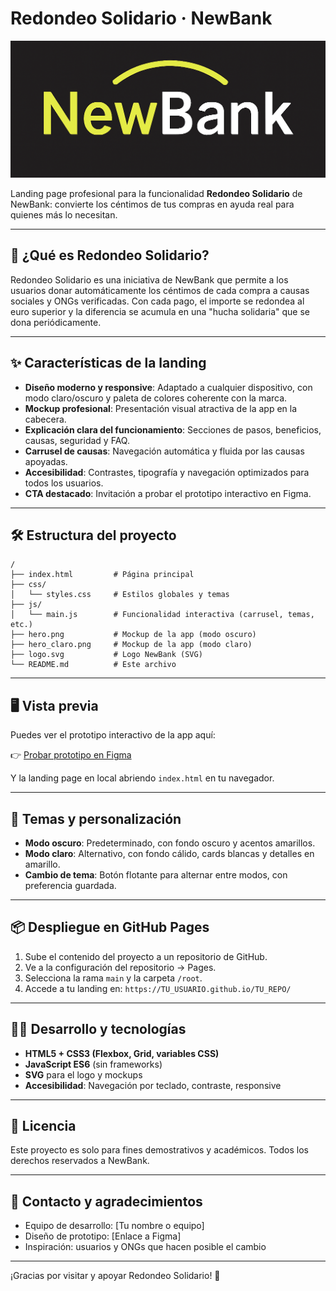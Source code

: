 # Redondeo Solidario · NewBank

![Logo NewBank](./logo.png)

Landing page profesional para la funcionalidad **Redondeo Solidario** de NewBank: convierte los céntimos de tus compras en ayuda real para quienes más lo necesitan.

---

## 🚀 ¿Qué es Redondeo Solidario?

Redondeo Solidario es una iniciativa de NewBank que permite a los usuarios donar automáticamente los céntimos de cada compra a causas sociales y ONGs verificadas. Con cada pago, el importe se redondea al euro superior y la diferencia se acumula en una "hucha solidaria" que se dona periódicamente.

---

## ✨ Características de la landing

- **Diseño moderno y responsive**: Adaptado a cualquier dispositivo, con modo claro/oscuro y paleta de colores coherente con la marca.
- **Mockup profesional**: Presentación visual atractiva de la app en la cabecera.
- **Explicación clara del funcionamiento**: Secciones de pasos, beneficios, causas, seguridad y FAQ.
- **Carrusel de causas**: Navegación automática y fluida por las causas apoyadas.
- **Accesibilidad**: Contrastes, tipografía y navegación optimizados para todos los usuarios.
- **CTA destacado**: Invitación a probar el prototipo interactivo en Figma.

---

## 🛠️ Estructura del proyecto

```
/
├── index.html         # Página principal
├── css/
│   └── styles.css     # Estilos globales y temas
├── js/
│   └── main.js        # Funcionalidad interactiva (carrusel, temas, etc.)
├── hero.png           # Mockup de la app (modo oscuro)
├── hero_claro.png     # Mockup de la app (modo claro)
├── logo.svg           # Logo NewBank (SVG)
└── README.md          # Este archivo
```

---

## 🖥️ Vista previa

Puedes ver el prototipo interactivo de la app aquí:

👉 [Probar prototipo en Figma](https://www.figma.com/proto/...)

Y la landing page en local abriendo `index.html` en tu navegador.

---

## 🌈 Temas y personalización

- **Modo oscuro**: Predeterminado, con fondo oscuro y acentos amarillos.
- **Modo claro**: Alternativo, con fondo cálido, cards blancas y detalles en amarillo.
- **Cambio de tema**: Botón flotante para alternar entre modos, con preferencia guardada.

---

## 📦 Despliegue en GitHub Pages

1. Sube el contenido del proyecto a un repositorio de GitHub.
2. Ve a la configuración del repositorio → Pages.
3. Selecciona la rama `main` y la carpeta `/root`.
4. Accede a tu landing en: `https://TU_USUARIO.github.io/TU_REPO/`

---

## 👨‍💻 Desarrollo y tecnologías

- **HTML5 + CSS3 (Flexbox, Grid, variables CSS)**
- **JavaScript ES6** (sin frameworks)
- **SVG** para el logo y mockups
- **Accesibilidad**: Navegación por teclado, contraste, responsive

---

## 📄 Licencia

Este proyecto es solo para fines demostrativos y académicos. Todos los derechos reservados a NewBank.

---

## 🤝 Contacto y agradecimientos

- Equipo de desarrollo: [Tu nombre o equipo]
- Diseño de prototipo: [Enlace a Figma]
- Inspiración: usuarios y ONGs que hacen posible el cambio

---

¡Gracias por visitar y apoyar Redondeo Solidario! 💛
